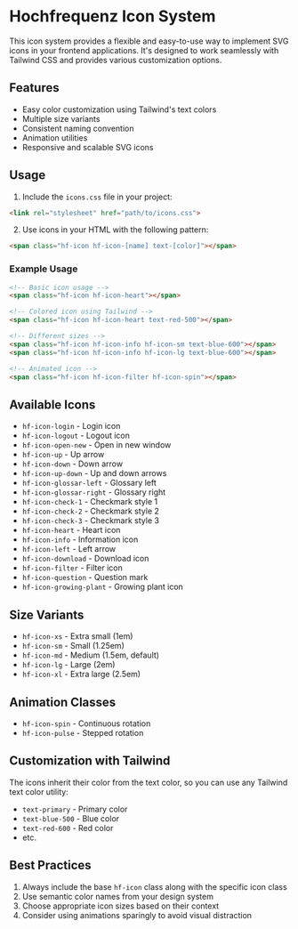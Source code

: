 # Hochfrequenz Icon System

This icon system provides a flexible and easy-to-use way to implement SVG icons in your frontend applications. It's designed to work seamlessly with Tailwind CSS and provides various customization options.

## Features

- Easy color customization using Tailwind's text colors
- Multiple size variants
- Consistent naming convention
- Animation utilities
- Responsive and scalable SVG icons

## Usage

1. Include the `icons.css` file in your project:
```html
<link rel="stylesheet" href="path/to/icons.css">
```

2. Use icons in your HTML with the following pattern:
```html
<span class="hf-icon hf-icon-[name] text-[color]"></span>
```

### Example Usage

```html
<!-- Basic icon usage -->
<span class="hf-icon hf-icon-heart"></span>

<!-- Colored icon using Tailwind -->
<span class="hf-icon hf-icon-heart text-red-500"></span>

<!-- Different sizes -->
<span class="hf-icon hf-icon-info hf-icon-sm text-blue-600"></span>
<span class="hf-icon hf-icon-info hf-icon-lg text-blue-600"></span>

<!-- Animated icon -->
<span class="hf-icon hf-icon-filter hf-icon-spin"></span>
```

## Available Icons

- `hf-icon-login` - Login icon
- `hf-icon-logout` - Logout icon
- `hf-icon-open-new` - Open in new window
- `hf-icon-up` - Up arrow
- `hf-icon-down` - Down arrow
- `hf-icon-up-down` - Up and down arrows
- `hf-icon-glossar-left` - Glossary left
- `hf-icon-glossar-right` - Glossary right
- `hf-icon-check-1` - Checkmark style 1
- `hf-icon-check-2` - Checkmark style 2
- `hf-icon-check-3` - Checkmark style 3
- `hf-icon-heart` - Heart icon
- `hf-icon-info` - Information icon
- `hf-icon-left` - Left arrow
- `hf-icon-download` - Download icon
- `hf-icon-filter` - Filter icon
- `hf-icon-question` - Question mark
- `hf-icon-growing-plant` - Growing plant icon

## Size Variants

- `hf-icon-xs` - Extra small (1em)
- `hf-icon-sm` - Small (1.25em)
- `hf-icon-md` - Medium (1.5em, default)
- `hf-icon-lg` - Large (2em)
- `hf-icon-xl` - Extra large (2.5em)

## Animation Classes

- `hf-icon-spin` - Continuous rotation
- `hf-icon-pulse` - Stepped rotation

## Customization with Tailwind

The icons inherit their color from the text color, so you can use any Tailwind text color utility:

- `text-primary` - Primary color
- `text-blue-500` - Blue color
- `text-red-600` - Red color
- etc.

## Best Practices

1. Always include the base `hf-icon` class along with the specific icon class
2. Use semantic color names from your design system
3. Choose appropriate icon sizes based on their context
4. Consider using animations sparingly to avoid visual distraction 